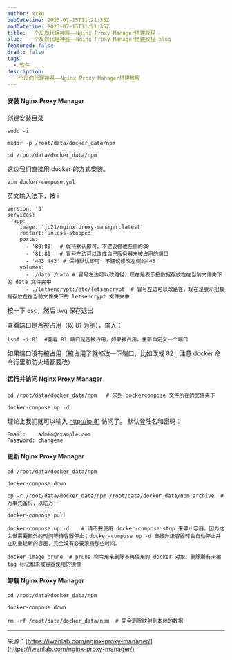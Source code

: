 ```yaml
---
author: xxxu
pubDatetime: 2023-07-15T11:21:35Z
modDatetime: 2023-07-15T11:21:35Z
title: 一个反向代理神器——Nginx Proxy Manager搭建教程
slug:  一个反向代理神器——Nginx Proxy Manager搭建教程-blog
featured: false
draft: false
tags:
  - 软件
description:
  一个反向代理神器——Nginx Proxy Manager搭建教程
---
```

#### 安装 Nginx Proxy Manager

创建安装目录

```
sudo -i

mkdir -p /root/data/docker_data/npm

cd /root/data/docker_data/npm
```

这边我们直接用 docker 的方式安装。

```
vim docker-compose.yml
```

英文输入法下，按 i

```
version: '3'
services:
  app:
    image: 'jc21/nginx-proxy-manager:latest'
    restart: unless-stopped
    ports:
      - '80:80'  # 保持默认即可，不建议修改左侧的80
      - '81:81'  # 冒号左边可以改成自己服务器未被占用的端口
      - '443:443' # 保持默认即可，不建议修改左侧的443
    volumes:
      - ./data:/data # 冒号左边可以改路径，现在是表示把数据存放在在当前文件夹下的 data 文件夹中
      - ./letsencrypt:/etc/letsencrypt  # 冒号左边可以改路径，现在是表示把数据存放在在当前文件夹下的 letsencrypt 文件夹中
```

按一下 esc，然后 :wq 保存退出

查看端口是否被占用（以 81 为例），输入：

```
lsof -i:81  #查看 81 端口是否被占用，如果被占用，重新自定义一个端口
```

如果端口没有被占用（被占用了就修改一下端口，比如改成 82，注意 docker 命令行里和防火墙都要改）

#### 运行并访问 Nginx Proxy Manager

```
cd /root/data/docker_data/npm   # 来到 dockercompose 文件所在的文件夹下

docker-compose up -d
```

理论上我们就可以输入 [http://ip:81](http://ip:81/) 访问了。 默认登陆名和密码：

```
Email:    admin@example.com
Password: changeme
```

#### 更新 Nginx Proxy Manager

```
cd /root/data/docker_data/npm

docker-compose down 

cp -r /root/data/docker_data/npm /root/data/docker_data/npm.archive  # 万事先备份，以防万一

docker-compose pull

docker-compose up -d    # 请不要使用 docker-compose stop 来停止容器，因为这么做需要额外的时间等待容器停止；docker-compose up -d 直接升级容器时会自动停止并立刻重建新的容器，完全没有必要浪费那些时间。

docker image prune  # prune 命令用来删除不再使用的 docker 对象。删除所有未被 tag 标记和未被容器使用的镜像
```

#### 卸载 Nginx Proxy Manager

```
cd /root/data/docker_data/npm

docker-compose down 

rm -rf /root/data/docker_data/npm  # 完全删除映射到本地的数据
```

---

来源：[https://iwanlab.com/nginx-proxy-manager/](https://iwanlab.com/nginx-proxy-manager/)
